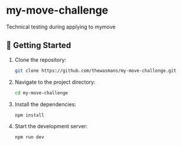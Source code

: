 # my-move-challenge
Technical testing during applying to mymove

## 🚀 Getting Started
1. Clone the repository:

   ```bash
   git clone https://github.com/thewasmans/my-move-challenge.git
   ```

2. Navigate to the project directory:

   ```bash
   cd my-move-challenge
   ```

3. Install the dependencies:

   ```bash
   npm install
   ```

4. Start the development server:

   ```bash
   npm run dev
   ```
